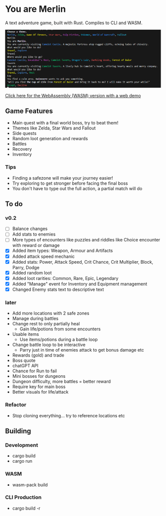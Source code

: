 # You are Merlin

A text adventure game, built with Rust. Compiles to CLI and WASM.

![CLI Screenshot](screenshots/CLI-screenshot.png)

[Click here for the WebAssembly (WASM) version with a web demo](https://github.com/hseager/you-are-merlin-www)

## Game Features

- Main quest with a final world boss, try to beat them!
- Themes like Zelda, Star Wars and Fallout
- Side quests
- Random loot generation and rewards
- Battles
- Recovery
- Inventory

### Tips

- Finding a safezone will make your journey easier!
- Try exploring to get stronger before facing the final boss
- You don't have to type out the full action, a partial match will do

## To do

### v0.2
- [ ] Balance changes
- [ ] Add stats to enemies
- [ ] More types of encounters like puzzles and riddles like Choice encounter with reward or damage
- [x] Added item types: Weapon, Armour and Artifacts
- [x] Added attack speed mechanic
- [x] Added stats: Power, Attack Speed, Crit Chance, Crit Multiplier, Block, Parry, Dodge
- [x] Added random loot
- [x] Added loot rarities: Common, Rare, Epic, Legendary
- [x] Added "Manage" event for Inventory and Equipment management
- [x] Changed Enemy stats text to descriptive text

### later
- Add more locations with 2 safe zones
- Manage during battles
- Change rest to only partially heal
    - Gain life/potions from some encounters
- Usable items
    - Use items/potions during a battle loop
- Change battle loop to be interactive
    - Parry just in time of enemies attack to get bonus damage etc
- Rewards (gold) and trade
- Boss quote
- chatGPT API
- Chance for Run to fail
- Mini bosses for dungeons
- Dungeon difficulty, more battles = better reward
- Require key for main boss
- Better visuals for life/attack

### Refactor

- Stop cloning everything... try to reference locations etc

## Building

### Development

- cargo build
- cargo run

### WASM

- wasm-pack build

### CLI Production

- cargo build -r


